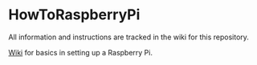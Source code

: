 # HowToRaspberryPi
All information and instructions are tracked in the wiki for this repository.

[Wiki](https://github.com/EricApgar/HowToRaspberryPi/wiki) for basics in setting up a Raspberry Pi.
